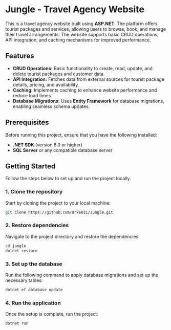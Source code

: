# Jungle - Travel Agency Website

This is a travel agency website built using **ASP.NET**. The platform offers tourist packages and services, allowing users to browse, book, and manage their travel arrangements. The website supports basic CRUD operations, API integration, and caching mechanisms for improved performance.

## Features

- **CRUD Operations:** Basic functionality to create, read, update, and delete tourist packages and customer data.
- **API Integration:** Fetches data from external sources for tourist package details, pricing, and availability.
- **Caching:** Implements caching to enhance website performance and reduce load times.
- **Database Migrations:** Uses **Entity Framework** for database migrations, enabling seamless schema updates.

## Prerequisites

Before running this project, ensure that you have the following installed:

- **.NET SDK** (version 6.0 or higher)
- **SQL Server** or any compatible database server

## Getting Started

Follow the steps below to set up and run the project locally.

### 1. Clone the repository

Start by cloning the project to your local machine:

```bash
git clone https://github.com/Urke011/Jungle.git
```
### 2. Restore dependencies

Navigate to the project directory and restore the dependencies:

```bash
cd jungle
dotnet restore
```
### 3. Set up the database

Run the following command to apply database migrations and set up the necessary tables:

```bash
dotnet ef database update
```
### 4. Run the application
Once the setup is complete, run the project:

```bash
dotnet run
```
